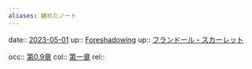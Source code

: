 ```yaml
---
aliases: 纏めたノート
---
```


date:: [2023-05-01](/Daily_Note/2023-05-01.md)
up:: [Foreshadowing](202305011433.md)
up:: [フランドール・スカーレット](202304270030.md)

occ:: [第0.9章](202305011442.md)
col:: [第一章](202305011501.md)
rel::